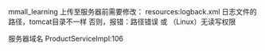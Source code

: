 mmall_learning
上传至服务器前需要修改：
    resources:logback.xml 日志文件的路径，tomcat目录不一样
        否则，报错：路径错误 或 （Linux）无读写权限
        
服务器域名 
    ProductServiceImpl:106